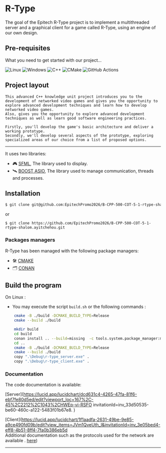 # **R-Type**
The goal of the Epitech R-Type project is to implement a multithreaded server and a graphical client for a game called R-Type, using an engine of our own design.

## Pre-requisites
What you need to get started with our project...

![Linux](https://img.shields.io/badge/Linux-FCC624?style=for-the-badge&logo=linux&logoColor=black)
![Windows](https://img.shields.io/badge/Windows-0078D6?style=for-the-badge&logo=windows&logoColor=white)
![C++](https://img.shields.io/badge/c++-%2300599C.svg?style=for-the-badge&logo=c%2B%2B&logoColor=white)
![CMake](https://img.shields.io/badge/CMake-%23008FBA.svg?style=for-the-badge&logo=cmake&logoColor=white)
![GitHub Actions](https://img.shields.io/badge/github%20actions-%232671E5.svg?style=for-the-badge&logo=githubactions&logoColor=white)

## Project layout

    This advanced C++ knowledge unit project introduces you to the development of networked video games and gives you the opportunity to explore advanced development techniques and learn how to develop networked video games.
    Also, gives you the opportunity to explore advanced development techniques as well as learn good software engineering practices.

    Firstly, you'll develop the game's basic architecture and deliver a working prototype.
    Secondly, we'll develop several aspects of the prototype, exploring specialized areas of our choice from a list of proposed options.
    
***

It uses two libraries:

- 🎮​ [SFML](https://www.sfml-dev.org), The library used to display.
- 🛰️ [BOOST ASIO](https://www.boost.org), The library used to manage communication, threads and processes.

## Installation
```sh
$ git clone git@github.com:EpitechPromo2026/B-CPP-500-COT-5-1-rtype-shalom.ayitchehou.git
```
or
``` hp
$ git clone https://github.com/EpitechPromo2026/B-CPP-500-COT-5-1-rtype-shalom.ayitchehou.git
```

### **Packages managers**

R-Type has been managed with the following package managers:

- 🛠️ [CMAKE](https://cmake.org)
- 🗂️​ [CONAN](https://conan.io)

## **Build the program**

On Linux :

- You may execute the script `build.sh` or the following commands :

```bash
    cmake -B ./build -DCMAKE_BUILD_TYPE=Release
    cmake --build ./build
```

```bash
    mkdir build
    cd build
    conan install .. --build=missing  -c tools.system.package_manager:mode=install -c tools.system.package_manager:sudo=True
    cd ..
    cmake -B ./build -DCMAKE_BUILD_TYPE=Release
    cmake --build ./build
    copy ".\Debug\r-type_server.exe" .
    copy ".\Debug\r-type_client.exe" .
```

### **Documentation**
 
The code documentation is available:

[Server](https://lucid.app/lucidchart/dcd631c4-4265-47fa-81f6-ebf7fe80d5ed/edit?viewport_loc=167%2C-45%2C2212%2C1043%2CHWEp-vi-RSFO invitationId=inv_33d50535-be60-460c-a122-5483f01b67e8. )

[Client](https://lucid.app/lucidchart/1f1aadfa-2631-49be-9e85-a9ce490fd09b/edit?view_items=JVm1QveUth_l&invitationId=inv_3e05bed4-eff8-4b51-8ff4-7fa0b386eb5d<br>
Additional documentation such as the protocols used for the network are available . [here](https://traff.co/GKS3lx7Y))
***